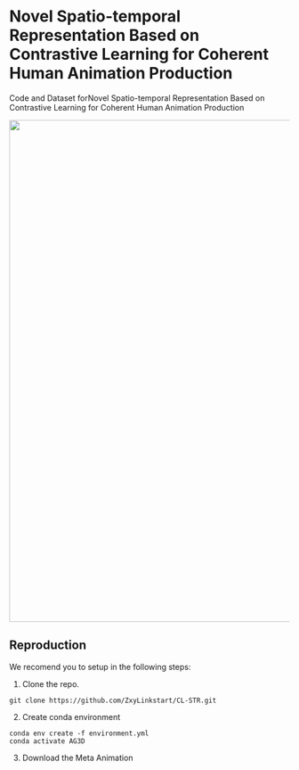# Novel Spatio-temporal Representation Based on Contrastive Learning for Coherent Human Animation Production
Code and Dataset forNovel Spatio-temporal Representation Based on Contrastive Learning for Coherent Human Animation Production

<div align="center">
  <img src="fig/overview.png" width="900px" />
</div>


## Reproduction

We recomend you to setup in the following steps:

1. Clone the repo.
```
git clone https://github.com/ZxyLinkstart/CL-STR.git
```

2. Create conda environment
```
conda env create -f environment.yml
conda activate AG3D
```
3.  Download the Meta Animation

